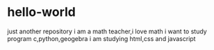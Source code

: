 # hello-world
just another repository
i am a math teacher,i love math
i want to study program c,python,geogebra
i am studying html,css and javascript
